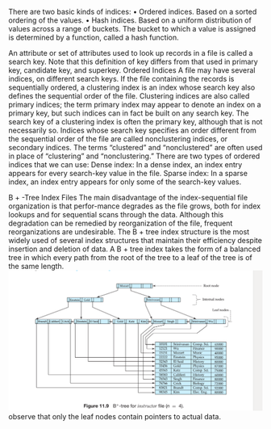There are two basic kinds of indices:
• Ordered indices. Based on a sorted ordering of the values.
• Hash indices. Based on a uniform distribution of values across a range of buckets. The bucket to which a value is assigned is determined by a function,
called a hash function.

An attribute or set of attributes used to look up records in a file is called a search key. Note that this definition of key differs from that used in primary key,
candidate key, and superkey.
Ordered Indices
A file may have several indices, on different search keys. If the file containing the records is sequentially ordered, a clustering index is an index
whose search key also defines the sequential order of the file. Clustering indices are also called primary indices; the term primary index may appear to denote an
index on a primary key, but such indices can in fact be built on any search key. The search key of a clustering index is often the primary key, although that is
not necessarily so. Indices whose search key specifies an order different from the sequential order of the file are called nonclustering indices, or secondary indices. The terms “clustered” and “nonclustered” are often used in place of “clustering” and “nonclustering.”
There are two types of ordered indices that we can use:
Dense index: In a dense index, an index entry appears for every search-key value in the file.
Sparse index: In a sparse index, an index entry appears for only some of the search-key values.

B + -Tree Index Files
The main disadvantage of the index-sequential file organization is that perfor-mance degrades as the file grows, both for index lookups and for sequential scans through the data. Although this degradation can be remedied by reorganization of the file, frequent reorganizations are undesirable.
The B + tree index structure is the most widely used of several index structures that maintain their efficiency despite insertion and deletion of data. A B + tree index takes the form of a balanced tree in which every path from the root of the tree to a leaf of the tree is of the same length.
![A sample B+ tree for instructor file](b+tree.png)
observe that only the leaf nodes contain pointers to actual data.
